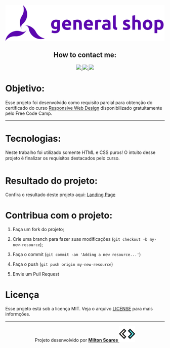<div align="center">
  <img src="./images/logo.svg">
</div>

<div align="center">
  <h2>How to contact me:</h2>
<a href="https://www.linkedin.com/in/soaresmilton/" target="_blank">
<img src="https://img.shields.io/badge/linkedin-%230077B5.svg?&style=for-the-badge&logo=linkedin&logoColor=white" /> 
</a>
<a href="https://www.youtube.com/watch?v=5I6rfbIVim0" target="_blank">
<img src="https://img.shields.io/badge/youtube-%23FF0000.svg?&style=for-the-badge&logo=youtube&logoColor=white" />
</a>
<a href="https://www.instagram.com/soaresmiltinho/" target="_blank">
<img src="https://img.shields.io/badge/instagram-%23E4405F.svg?&style=for-the-badge&logo=instagram&logoColor=white" />
</a>
</div>
</div>


# Objetivo:
<div>


Esse projeto foi desenvolvido como requisito parcial para obtenção do certificado do curso [Responsive Web Design](https://www.freecodecamp.org)
disponibilizado gratuitamente pelo Free Code Camp.
<hr>

# Tecnologias:

Neste trabalho foi utilizado somente HTML e CSS puros!
O intuito desse projeto é finalizar os requisitos destacados pelo curso.


# Resultado do projeto:

Confira o resultado deste projeto aqui: [Landing Page](https://soaresmilton.github.io/ProductLandingPage/)


# Contribua com o projeto:

1. Faça um fork do projeto;

2. Crie uma branch para fazer suas modificações (`git checkout -b my-new-resource`);

3. Faça o commit (`git commit -am 'Adding a new resource...'`)

4. Faça o push (`git push origin my-new-resource`)

5. Envie um Pull Request

# Licença
Esse projeto está sob a licença MIT. Veja o arquivo [LICENSE](LICENSCE.MD) para mais informções.

<hr>

<div align="center">
Projeto desenvolvido por <a href="https://www.linkedin.com/in/soaresmilton/"><strong>Milton Soares</strong> 
<img src="./images/SM-CODE-ICON-half-white.png" height="50px"> </a>
</div>
